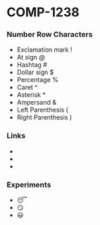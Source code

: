 # COMP-1238
### Number Row Characters
* Exclamation mark !
* At sign @
* Hashtag #
* Dollar sign $
* Percentage %
* Caret ^
* Asterisk *
* Ampersand &
* Left Parenthesis (
* Right Parenthesis )

### Links
*
*
*

### Experiments
* :sleeping:
* :smirk:
* :smiley:
